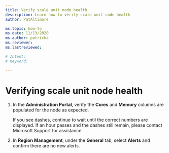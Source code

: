 ```yaml
---
title: Verify scale unit node health
description: Learn how to verify scale unit node health
author: PatAltimore

ms.topic: how-to
ms.date: 11/13/2020
ms.author: patricka
ms.reviewer: 
ms.lastreviewed: 

# Intent: 
# Keyword: 

---
```


# Verifying scale unit node health

1.  In the **Administration Portal**, verify the **Cores** and
    **Memory** columns are populated for the node as expected.
    
    If you see dashes, continue to wait
    until the correct numbers are displayed. If an hour passes and the
    dashes still remain, please contact Microsoft Support for
    assistance.
    
2.  In **Region Management**, under the **General** tab, select **Alerts** and confirm there are no
    new alerts.
    
